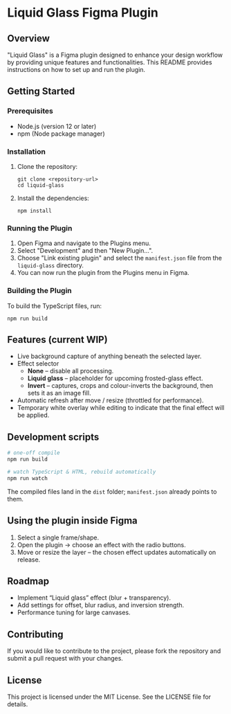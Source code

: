 # Liquid Glass Figma Plugin

## Overview
"Liquid Glass" is a Figma plugin designed to enhance your design workflow by providing unique features and functionalities. This README provides instructions on how to set up and run the plugin.

## Getting Started

### Prerequisites
- Node.js (version 12 or later)
- npm (Node package manager)

### Installation
1. Clone the repository:
   ```
   git clone <repository-url>
   cd liquid-glass
   ```

2. Install the dependencies:
   ```
   npm install
   ```

### Running the Plugin
1. Open Figma and navigate to the Plugins menu.
2. Select "Development" and then "New Plugin...".
3. Choose "Link existing plugin" and select the `manifest.json` file from the `liquid-glass` directory.
4. You can now run the plugin from the Plugins menu in Figma.

### Building the Plugin
To build the TypeScript files, run:
```
npm run build
```

## Features (current WIP)
- Live background capture of anything beneath the selected layer.
- Effect selector  
  - **None** – disable all processing.  
  - **Liquid glass** – placeholder for upcoming frosted-glass effect.  
  - **Invert** – captures, crops and colour-inverts the background, then sets it as an image fill.
- Automatic refresh after move / resize (throttled for performance).
- Temporary white overlay while editing to indicate that the final effect will be applied.

## Development scripts
```bash
# one-off compile
npm run build

# watch TypeScript & HTML, rebuild automatically
npm run watch
```

The compiled files land in the `dist` folder; `manifest.json` already points to them.

## Using the plugin inside Figma
1. Select a single frame/shape.  
2. Open the plugin → choose an effect with the radio buttons.  
3. Move or resize the layer – the chosen effect updates automatically on release.

## Roadmap
- Implement “Liquid glass” effect (blur + transparency).
- Add settings for offset, blur radius, and inversion strength.
- Performance tuning for large canvases.

## Contributing
If you would like to contribute to the project, please fork the repository and submit a pull request with your changes.

## License
This project is licensed under the MIT License. See the LICENSE file for details.